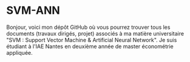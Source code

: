# SVM-ANN
Bonjour, voici mon dépôt GitHub où vous pourrez trouver tous les documents (travaux dirigés, projet) associés à ma matière universitaire "SVM : Support Vector Machine &amp; Artificial Neural Network".  Je suis étudiant à l'IAE Nantes en deuxième année de master économétrie appliquée.
